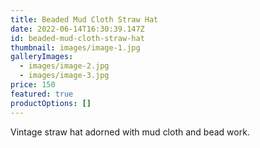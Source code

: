 ```yaml
---
title: Beaded Mud Cloth Straw Hat
date: 2022-06-14T16:30:39.147Z
id: beaded-mud-cloth-straw-hat
thumbnail: images/image-1.jpg
galleryImages:
  - images/image-2.jpg
  - images/image-3.jpg
price: 150
featured: true
productOptions: []
---
```

Vintage straw hat adorned with mud cloth and bead work.
